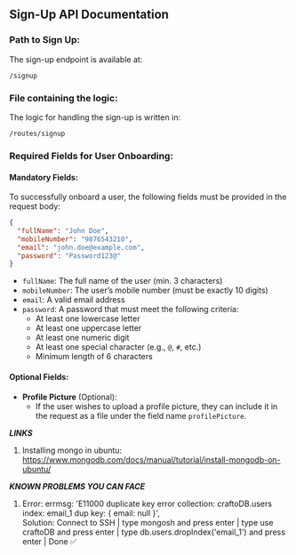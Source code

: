 
## Sign-Up API Documentation

### Path to Sign Up:
The sign-up endpoint is available at:

```
/signup
```

### File containing the logic:
The logic for handling the sign-up is written in:

```
/routes/signup
```

### Required Fields for User Onboarding:

#### **Mandatory Fields:**

To successfully onboard a user, the following fields must be provided in the request body:

```json
{
  "fullName": "John Doe",
  "mobileNumber": "9876543210",
  "email": "john.doe@example.com",
  "password": "Password123@"
}
```

- `fullName`: The full name of the user (min. 3 characters)
- `mobileNumber`: The user’s mobile number (must be exactly 10 digits)
- `email`: A valid email address
- `password`: A password that must meet the following criteria:
  - At least one lowercase letter
  - At least one uppercase letter
  - At least one numeric digit
  - At least one special character (e.g., `@`, `#`, etc.)
  - Minimum length of 6 characters

#### **Optional Fields:**

- **Profile Picture** (Optional):
  - If the user wishes to upload a profile picture, they can include it in the request as a file under the field name `profilePicture`.



***LINKS***
1. Installing  mongo in ubuntu:
https://www.mongodb.com/docs/manual/tutorial/install-mongodb-on-ubuntu/



***KNOWN PROBLEMS YOU CAN FACE***

1. Error: errmsg: 'E11000 duplicate key error collection: craftoDB.users index: email_1 dup key: { email: null }',    
  Solution: Connect to SSH | type mongosh and press enter | type use craftoDB and press enter | type db.users.dropIndex('email_1') and press enter | Done ✅